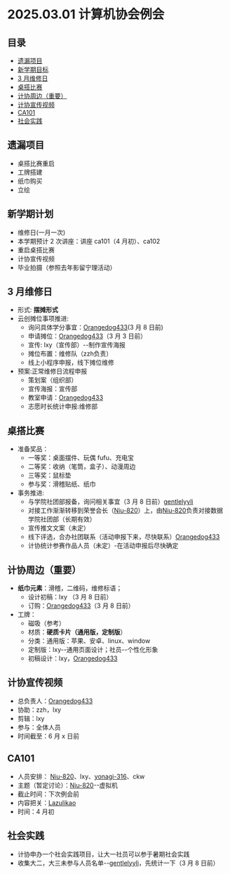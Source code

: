 # 2025.03.01 计算机协会例会

## 目录

- [遗漏项目](##遗漏项目)
- [新学期目标](##新学期目标)
- [3 月维修日](##三月维修日)
- [桌搭比赛](##桌搭比赛)
- [计协周边（重要）](计协周边（重要）])
- [计协宣传视频](计协宣传视频])
- [CA101](##CA101)
- [社会实践](##社会实践)

## 遗漏项目

- 桌搭比赛重启
- 工牌搭建
- 纸巾购买
- 立绘

## 新学期计划

- 维修日(一月一次)
- 本学期预计 2 次讲座：讲座 ca101（4 月初）、ca102
- 重启桌搭比赛
- 计协宣传视频
- 毕业拍摄（参照去年影留宁理活动）

## 3 月维修日

- 形式: **摆摊形式**
- 云创摊位事项推进:
  - 询问具体学分事宜：[Orangedog433](https://github.com/Orangedog433)(3 月 8 日前)
  - 申请摊位：[Orangedog433](https://github.com/Orangedog433)（3 月 3 日前）
  - 宣传: lxy（宣传部）--制作宣传海报
  - 摊位布置：维修队（zzh负责）
  - 线上小程序申报，线下摊位维修
- 预案:正常维修日流程申报
  - 策划案（组织部）
  - 宣传海报：宣传部
  - 教室申请：[Orangedog433](https://github.com/Orangedog433)
  - 志愿时长统计申报:维修部

## **桌搭比赛**

- 准备奖品：
  - 一等奖：桌面摆件、玩偶 fufu、充电宝
  - 二等奖：收纳（笔筒，盒子）、动漫周边
  - 三等奖：鼠标垫
  - 参与奖：滑稽贴纸、纸巾
- 事务推进:
  - 与学院社团部报备，询问相关事宜（3 月 8 日前）[gentlelyyli](https://github.com/gentlelyyli)
  - 对接工作渐渐转移到荣誉会长（[Niu-820](https://github.com/Niu-820)）上，由[Niu-820](https://github.com/Niu-820)负责对接数据学院社团部（长期有效）
  - 宣传推文文案（未定）
  - 线下评选，合办社团联系（活动申报下来，尽快联系）[Orangedog433](https://github.com/Orangedog433)
  - 计协统计参赛作品人员（未定）-在活动申报后尽快确定

## 计协周边（重要）

- **纸巾元素**：滑稽，二维码，维修标语；
  - 设计初稿：lxy （3 月 8 日前）
  - 订购：[Orangedog433](https://github.com/Orangedog433)（3 月 8 日前）
- 工牌：
  - 磁吸（参考）
  - 材质：**硬质卡片（通用版，定制版**）
  - 分类：通用版：苹果、安卓、linux、window
  - 定制版：lxy--通用页面设计；社员--个性化形象
  - 初稿设计：lxy，[Orangedog433](https://github.com/Orangedog433)

## 计协宣传视频

- 总负责人：[Orangedog433](https://github.com/Orangedog433)
- 协助：zzh，lxy
- 剪辑：lxy
- 参与：全体人员
- 时间截至：6 月 x 日前

## CA101

- 人员安排： [Niu-820](https://github.com/Niu-820)、lxy、[yonagi-316](https://github.com/yonagi-316)、ckw
- 主题（暂定讨论）：[Niu-820](https://github.com/Niu-820)--虚拟机
- 截止时间：下次例会前
- 内容把关：[Lazulikao](https://github.com/Lazulikao)
- 时间：4 月初

## 社会实践

- 计协申办一个社会实践项目，让大一社员可以参于暑期社会实践
- 收集大二，大三未参与人员名单--[gentlelyyli](https://github.com/gentlelyyli)，先统计一下（3 月 8 日前）
